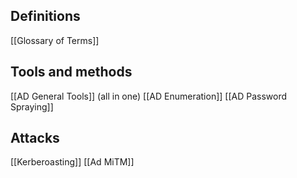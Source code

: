 
## Definitions
[[Glossary of Terms]]


## Tools and methods
[[AD General Tools]] (all in one)
[[AD Enumeration]]
[[AD Password Spraying]]

## Attacks
[[Kerberoasting]]
[[Ad MiTM]]
